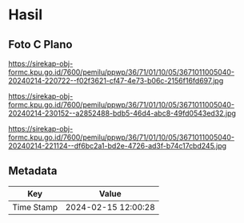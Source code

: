 # Hasil

## Foto C Plano

https://sirekap-obj-formc.kpu.go.id/7600/pemilu/ppwp/36/71/01/10/05/3671011005040-20240214-220722--f02f3621-cf47-4e73-b06c-2156f16fd697.jpg

https://sirekap-obj-formc.kpu.go.id/7600/pemilu/ppwp/36/71/01/10/05/3671011005040-20240214-230152--a2852488-bdb5-46d4-abc8-49fd0543ed32.jpg

https://sirekap-obj-formc.kpu.go.id/7600/pemilu/ppwp/36/71/01/10/05/3671011005040-20240214-221124--df6bc2a1-bd2e-4726-ad3f-b74c17cbd245.jpg


## Metadata

| Key        | Value               |
| ---------- | ------------------- |
| Time Stamp | 2024-02-15 12:00:28 |



